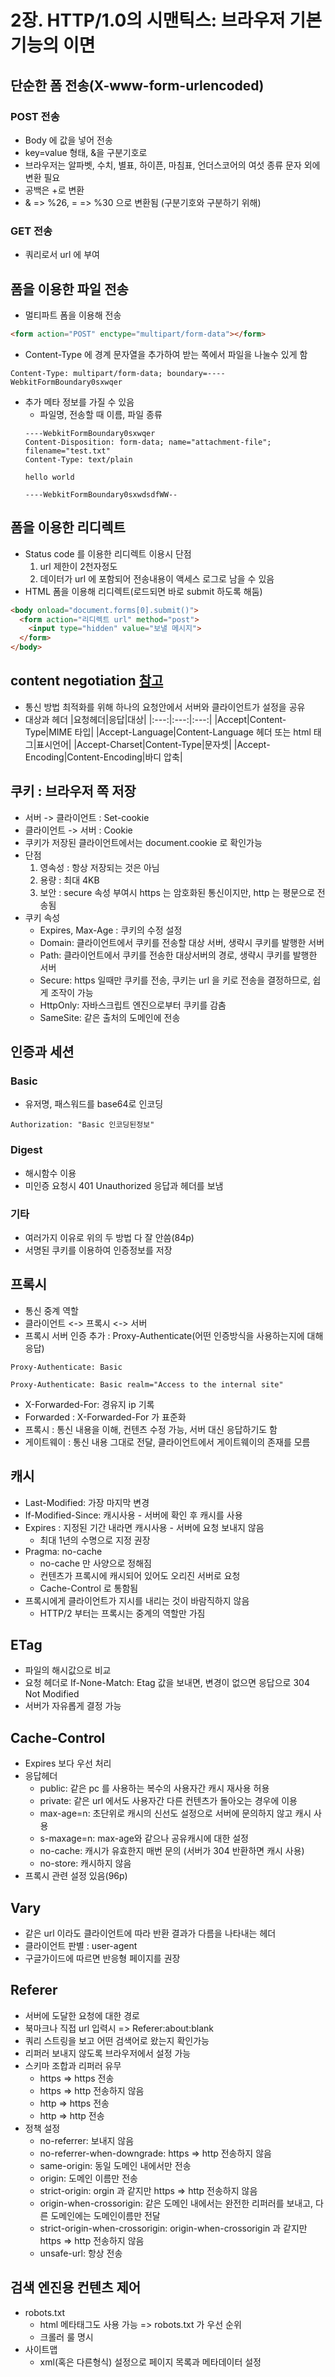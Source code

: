 # 2장. HTTP/1.0의 시맨틱스: 브라우저 기본 기능의 이면
## 단순한 폼 전송(X-www-form-urlencoded)
### POST 전송
- Body 에 값을 넣어 전송
- key=value 형태, &을 구분기호로
- 브라우저는 알파벳, 수치, 별표, 하이픈, 마침표, 언더스코어의 여섯 종류 문자 외에 변환 필요
- 공백은 +로 변환
- & => %26, = => %30 으로 변환됨 (구분기호와 구분하기 위해)
### GET 전송
- 쿼리로서 url 에 부여

## 폼을 이용한 파일 전송
- 멀티파트 폼을 이용해 전송
```html
<form action="POST" enctype="multipart/form-data"></form>
```
- Content-Type 에 경계 문자열을 추가하여 받는 쪽에서 파일을 나눌수 있게 함
```
Content-Type: multipart/form-data; boundary=----WebkitFormBoundary0sxwqer
```
- 추가 메타 정보를 가질 수 있음
  - 파일명, 전송할 때 이름, 파일 종류
  ```
  ----WebkitFormBoundary0sxwqer
  Content-Disposition: form-data; name="attachment-file"; filename="test.txt"
  Content-Type: text/plain
  
  hello world
  
  ----WebkitFormBoundary0sxwdsdfWW--
  ```
  
## 폼을 이용한 리디렉트
- Status code 를 이용한 리디렉트 이용시 단점
  1. url 제한이 2천자정도
  2. 데이터가 url 에 포함되어 전송내용이 액세스 로그로 남을 수 있음
- HTML 폼을 이용해 리디렉트(로드되면 바로 submit 하도록 해둠)
```html
<body onload="document.forms[0].submit()">
  <form action="리디렉트 url" method="post">
	<input type="hidden" value="보낼 메시지">
  </form>
</body>
```

## content negotiation [참고](https://developer.mozilla.org/ko/docs/Web/HTTP/Content_negotiation)
- 통신 방법 최적화를 위해 하나의 요청안에서 서버와 클라이언트가 설정을 공유
- 대상과 헤더
  |요청헤더|응답|대상|
  |:---:|:---:|:---:|
  |Accept|Content-Type|MIME 타입|
  |Accept-Language|Content-Language 헤더 또는 html 태그|표시언어|
  |Accept-Charset|Content-Type|문자셋|
  |Accept-Encoding|Content-Encoding|바디 압축|
 
## 쿠키 : 브라우저 쪽 저장
- 서버 -> 클라이언트 : Set-cookie
- 클라이언트 -> 서버 : Cookie
- 쿠키가 저장된 클라이언트에서는 document.cookie 로 확인가능
- 단점
  1. 영속성 : 항상 저장되는 것은 아님
  2. 용량 : 최대 4KB
  3. 보안 : secure 속성 부여시 https 는 암호화된 통신이지만, http 는 평문으로 전송됨
- 쿠키 속성
  - Expires, Max-Age : 쿠키의 수정 설정
  - Domain: 클라이언트에서 쿠키를 전송할 대상 서버, 생략시 쿠키를 발행한 서버
  - Path: 클라이언트에서 쿠키를 전송한 대상서버의 경로, 생략시 쿠키를 발행한 서버
  - Secure: https 일때만 쿠키를 전송, 쿠키는 url 을 키로 전송을 결정하므로, 쉽게 조작이 가능
  - HttpOnly: 자바스크립트 엔진으로부터 쿠키를 감춤
  - SameSite: 같은 출처의 도메인에 전송
  
## 인증과 세션
### Basic
- 유저명, 패스워드를 base64로 인코딩
```
Authorization: "Basic 인코딩된정보"
```
### Digest
- 해시함수 이용
- 미인증 요청시 401 Unauthorized 응답과 헤더를 보냄

### 기타
- 여러가지 이유로 위의 두 방법 다 잘 안씀(84p)
- 서명된 쿠키를 이용하여 인증정보를 저장

## 프록시
- 통신 중계 역할
- 클라이언트 <-> 프록시 <-> 서버
- 프록시 서버 인증 추가 : Proxy-Authenticate(어떤 인증방식을 사용하는지에 대해 응답)
```
Proxy-Authenticate: Basic

Proxy-Authenticate: Basic realm="Access to the internal site"
```
- X-Forwarded-For: 경유지 ip 기록
- Forwarded : X-Forwarded-For 가 표준화
- 프록시 : 통신 내용을 이해, 컨텐츠 수정 가능, 서버 대신 응답하기도 함
- 게이트웨이 : 통신 내용 그대로 전달, 클라이언트에서 게이트웨이의 존재를 모름

## 캐시
- Last-Modified: 가장 마지막 변경
- If-Modified-Since: 캐시사용 - 서버에 확인 후 캐시를 사용
- Expires : 지정된 기간 내라면 캐시사용 - 서버에 요청 보내지 않음
  - 최대 1년의 수명으로 지정 권장
- Pragma: no-cache
  - no-cache 만 사양으로 정해짐
  - 컨텐츠가 프록시에 캐시되어 있어도 오리진 서버로 요청
  - Cache-Control 로 통함됨
- 프록시에게 클라이언트가 지시를 내리는 것이 바람직하지 않음
  - HTTP/2 부터는 프록시는 중계의 역할만 가짐

## ETag
- 파일의 해시값으로 비교
- 요청 헤더로 If-None-Match: Etag 값을 보내면, 변경이 없으면 응답으로 304 Not Modified
- 서버가 자유롭게 결정 가능

## Cache-Control
- Expires 보다 우선 처리
- 응답헤더
  - public: 같은 pc 를 사용하는 복수의 사용자간 캐시 재사용 허용
  - private: 같은 url 에서도 사용자간 다른 컨텐츠가 돌아오는 경우에 이용
  - max-age=n: 초단위로 캐시의 신선도 설정으로 서버에 문의하지 않고 캐시 사용
  - s-maxage=n: max-age와 같으나 공유캐시에 대한 설정
  - no-cache: 캐시가 유효한지 매번 문의 (서버가 304 반환하면 캐시 사용)
  - no-store: 캐시하지 않음
- 프록시 관련 설정 있음(96p)

## Vary
- 같은 url 이라도 클라이언트에 따라 반환 결과가 다름을 나타내는 헤더
- 클라이언트 판별 : user-agent
- 구글가이드에 따르면 반응형 페이지를 권장

## Referer
- 서버에 도달한 요청에 대한 경로
- 북마크나 직접 url 입력시 => Referer:about:blank
- 쿼리 스트링을 보고 어떤 검색어로 왔는지 확인가능
- 리퍼러 보내지 않도록 브라우저에서 설정 가능
- 스키마 조합과 리퍼러 유무
  - https => https 전송
  - https => http 전송하지 않음
  - http => https 전송
  - http => http 전송
- 정책 설정
  - no-referrer: 보내지 않음
  - no-referrer-when-downgrade: https => http 전송하지 않음
  - same-origin: 동일 도메인 내에서만 전송
  - origin: 도메인 이름만 전송
  - strict-origin: orgin 과 같지만 https => http 전송하지 않음
  - origin-when-crossorigin: 같은 도메인 내에서는 완전한 리퍼러를 보내고, 다른 도메인에는 도메인이름만 전달
  - strict-origin-when-crossorigin: origin-when-crossorigin 과 같지만 https => http 전송하지 않음
  - unsafe-url: 항상 전송

## 검색 엔진용 컨텐츠 제어
- robots.txt
  - html 메타태그도 사용 가능 => robots.txt 가 우선 순위
  - 크롤러 룰 명시
- 사이트맵
  - xml(혹은 다른형식) 설정으로 페이지 목록과 메타데이터 설정
